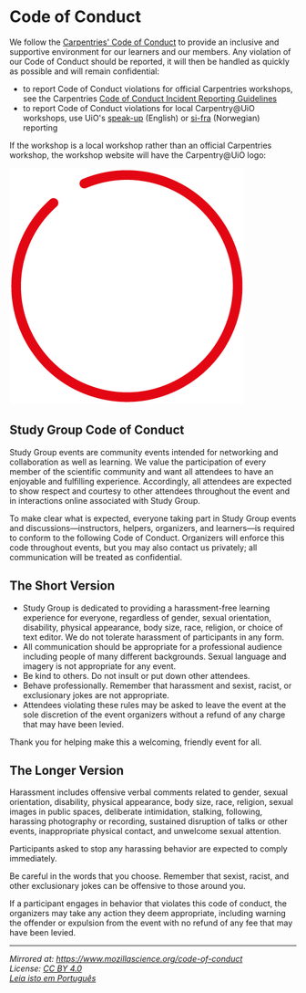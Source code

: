 # Code of Conduct

We follow the [Carpentries' Code of
Conduct](https://docs.carpentries.org/topic_folders/policies/code-of-conduct.html)
to provide an inclusive and supportive environment for our learners and
our members. Any violation of our Code of Conduct should be reported, it
will then be handled as quickly as possible and will remain
confidential:

- to report Code of Conduct violations for official Carpentries
    workshops, see the Carpentries [Code of Conduct Incident Reporting
    Guidelines](https://docs.carpentries.org/topic_folders/policies/incident-reporting.html)
- to report Code of Conduct violations for local Carpentry@UiO
    workshops, use UiO's
    [speak-up](https://www.uio.no/english/about/hse/speak-up/index.html)
    (English) or [si-fra](https://www.uio.no/om/hms/si-fra/) (Norwegian)
    reporting

If the workshop is a local workshop rather than an official Carpentries
workshop, the workshop website will have the Carpentry@UiO logo:

![Carpentry@UiO logo](uio-carpentry-logo-small.png)

## Study Group Code of Conduct

Study Group events are community events intended for networking and collaboration as well as learning. We value the participation of every member of the scientific community and want all attendees to have an enjoyable and fulfilling experience. Accordingly, all attendees are expected to show respect and courtesy to other attendees throughout the event and in interactions online associated with Study Group.

To make clear what is expected, everyone taking part in Study Group events and discussions—instructors, helpers, organizers, and learners—is required to conform to the following Code of Conduct. Organizers will enforce this code throughout events, but you may also contact us privately; all communication will be treated as confidential.

## The Short Version

 - Study Group is dedicated to providing a harassment-free learning experience for everyone, regardless of gender, sexual orientation, disability, physical appearance, body size, race, religion, or choice of text editor. We do not tolerate harassment of participants in any form.
 - All communication should be appropriate for a professional audience including people of many different backgrounds. Sexual language and imagery is not appropriate for any event.
 - Be kind to others. Do not insult or put down other attendees.
 - Behave professionally. Remember that harassment and sexist, racist, or exclusionary jokes are not appropriate.
 - Attendees violating these rules may be asked to leave the event at the sole discretion of the event organizers without a refund of any charge that may have been levied.

Thank you for helping make this a welcoming, friendly event for all.

## The Longer Version

Harassment includes offensive verbal comments related to gender, sexual orientation, disability, physical appearance, body size, race, religion, sexual images in public spaces, deliberate intimidation, stalking, following, harassing photography or recording, sustained disruption of talks or other events, inappropriate physical contact, and unwelcome sexual attention.

Participants asked to stop any harassing behavior are expected to comply immediately.

Be careful in the words that you choose. Remember that sexist, racist, and other exclusionary jokes can be offensive to those around you.

If a participant engages in behavior that violates this code of conduct, the organizers may take any action they deem appropriate, including warning the offender or expulsion from the event with no refund of any fee that may have been levied.

---

*Mirrored at: https://www.mozillascience.org/code-of-conduct*  
*License: [CC BY 4.0](http://creativecommons.org/licenses/by/4.0/)*  
*[Leia isto em Português](https://github.com/mozillascience/studyGroup/blob/gh-pages/codeOfConduct-pt.md)*